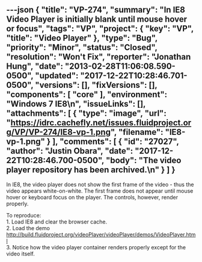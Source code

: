 ---json
{
  "title": "VP-274",
  "summary": "In IE8 Video Player is initially blank until mouse hover or focus",
  "tags": "VP",
  "project": {
    "key": "VP",
    "title": "Video Player"
  },
  "type": "Bug",
  "priority": "Minor",
  "status": "Closed",
  "resolution": "Won't Fix",
  "reporter": "Jonathan Hung",
  "date": "2013-02-28T11:06:08.590-0500",
  "updated": "2017-12-22T10:28:46.701-0500",
  "versions": [],
  "fixVersions": [],
  "components": [
    "core"
  ],
  "environment": "Windows 7 IE8\n",
  "issueLinks": [],
  "attachments": [
    {
      "type": "image",
      "url": "https://idrc.cachefly.net/issues.fluidproject.org/VP/VP-274/IE8-vp-1.png",
      "filename": "IE8-vp-1.png"
    }
  ],
  "comments": [
    {
      "id": "27027",
      "author": "Justin Obara",
      "date": "2017-12-22T10:28:46.700-0500",
      "body": "The video player repository has been archived.\n"
    }
  ]
}
---
In IE8, the video player does not show the first frame of the video - thus the video appears white-on-white. The first frame does not appear until mouse hover or keyboard focus on the player. The controls, however, render properly.&#x20;

To reproduce:\
1\. Load IE8 and clear the browser cache.\
2\. Load the demo <http://build.fluidproject.org/videoPlayer/videoPlayer/demos/VideoPlayer.html>\
3\. Notice how the video player container renders properly except for the video itself.

        